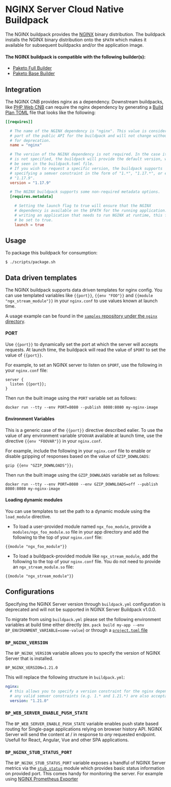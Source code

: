 # NGINX Server Cloud Native Buildpack

The NGINX buildpack provides the [NGINX](https://www.nginx.com/) binary distribution.
The buildpack installs the NGINX binary distribution onto the `$PATH` which
makes it available for subsequent buildpacks and/or the application image.

#### The NGINX buildpack is compatible with the following builder(s):
- [Paketo Full Builder](https://github.com/paketo-buildpacks/full-builder)
- [Paketo Base Builder](https://github.com/paketo-buildpacks/base-builder)

## Integration

The NGINX CNB provides nginx as a dependency. Downstream buildpacks, like
[PHP Web CNB](https://github.com/paketo-buildpacks/php-web) can require the nginx
dependency by generating a [Build Plan
TOML](https://github.com/buildpacks/spec/blob/master/buildpack.md#build-plan-toml)
file that looks like the following:

```toml
[[requires]]

  # The name of the NGINX dependency is "nginx". This value is considered
  # part of the public API for the buildpack and will not change without a plan
  # for deprecation.
  name = "nginx"

  # The version of the NGINX dependency is not required. In the case it
  # is not specified, the buildpack will provide the default version, which can
  # be seen in the buildpack.toml file.
  # If you wish to request a specific version, the buildpack supports
  # specifying a semver constraint in the form of "1.*", "1.17.*", or even
  # "1.17.9".
  version = "1.17.9"

  # The NGINX buildpack supports some non-required metadata options.
  [requires.metadata]

    # Setting the launch flag to true will ensure that the NGINX
    # dependency is available on the $PATH for the running application. If you are
    # writing an application that needs to run NGINX at runtime, this flag should
    # be set to true.
    launch = true
```

## Usage

To package this buildpack for consumption:

```
$ ./scripts/package.sh
```

## Data driven templates

The NGINX buildpack supports data driven templates for nginx config. You can
use templated variables like `{{port}}`, `{{env "FOO"}}` and `{{module
"ngx_stream_module"}}` in your `nginx.conf` to use values known at launch time.

A usage example can be found in the [`samples` repository under the `nginx`
directory](https://github.com/paketo-buildpacks/samples/tree/main/web-servers/nginx-sample).

#### PORT

Use `{{port}}` to dynamically set the port at which the server will accepts requests. At launch time, the buildpack will read the value of `$PORT` to set the value of `{{port}}`.

For example, to set an NGINX server to listen on `$PORT`, use the following in your `nginx.conf` file:

```
server {
  listen {{port}};
}
```

Then run the built image using the `PORT` variable set as follows:

```
docker run --tty --env PORT=8080 --publish 8080:8080 my-nginx-image
```

#### Environment Variables

This is a generic case of the `{{port}}` directive described ealier. To use the
value of any environment variable `$FOOVAR` available at launch time, use the
directive `{{env "FOOVAR"}}` in your `nginx.conf`.

For example, include the following in your `nginx.conf` file to enable or
disable gzipping of responses based on the value of `GZIP_DOWNLOADS`:

```
gzip {{env "GZIP_DOWNLOADS"}};
```

Then run the built image using the `GZIP_DOWNLOADS` variable set as follows:

```
docker run --tty --env PORT=8080 --env GZIP_DOWNLOADS=off --publish 8080:8080 my-nginx-image
```

#### Loading dynamic modules

You can use templates to set the path to a dynamic module using the
`load_module` directive.

* To load a user-provided module named `ngx_foo_module`, provide a
  `modules/ngx_foo_module.so` file in your app directory and add the following
  to the top of your `nginx.conf` file:

```
{{module "ngx_foo_module"}}
```

* To load a buildpack-provided module like `ngx_stream_module`, add the
  following to the top of your `nginx.conf` file. You do not need to provide an
  `ngx_stream_module.so` file:

```
{{module "ngx_stream_module"}}
```

## Configurations

Specifying the NGINX Server version through `buildpack.yml` configuration
is deprecated and will not be supported in NGINX Server Buildpack v1.0.0.

To migrate from using `buildpack.yml` please set the following environment
variables at build time either directly (ex. `pack build my-app --env
BP_ENVIRONMENT_VARIABLE=some-value`) or through a [`project.toml`
file](https://github.com/buildpacks/spec/blob/main/extensions/project-descriptor.md)

### `BP_NGINX_VERSION`
The `BP_NGINX_VERSION` variable allows you to specify the version of NGINX Server that is installed.

```shell
BP_NGINX_VERSION=1.21.0
```

This will replace the following structure in `buildpack.yml`:
```yaml
nginx:
  # this allows you to specify a version constraint for the nginx dependency
  # any valid semver constraints (e.g. 1.* and 1.21.*) are also acceptable
  version: "1.21.0"
```
### `BP_WEB_SERVER_ENABLE_PUSH_STATE`
The `BP_WEB_SERVER_ENABLE_PUSH_STATE` variable enables push state based routing for Single-page applications relying on browser history API.
NGINX Server will send the content at / in response to *any* requested endpoint.
Usefull for React, Angular, Vue and other SPA applications.

### `BP_NGINX_STUB_STATUS_PORT`
The `BP_NGINX_STUB_STATUS_PORT` variable exposes a handful of NGINX Server metrics via the [`stub_status`](https://nginx.org/en/docs/http/ngx_http_stub_status_module.html#stub_status) module which provides basic status information on provided port.
This comes handy for monitoring the server. For example using [NGINX Prometheus Exporter](https://github.com/nginxinc/nginx-prometheus-exporter)
